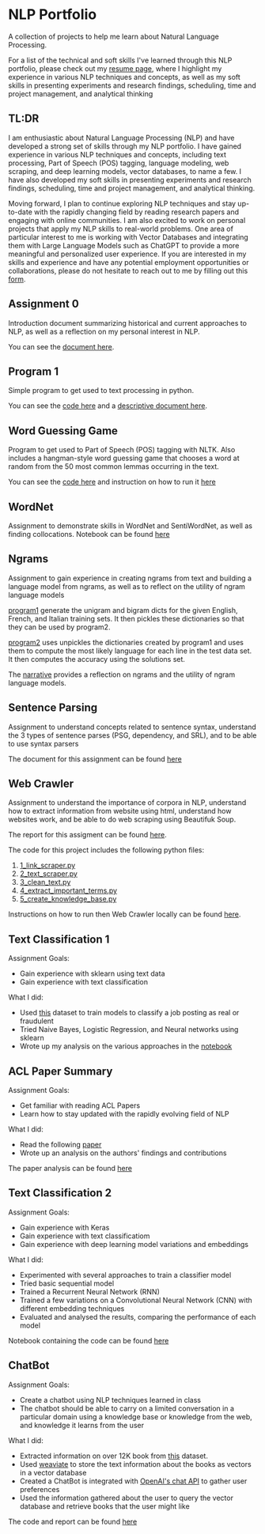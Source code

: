 # NLP Portfolio
A collection of projects to help me learn about Natural Language Processing.

For a list of the technical and soft skills I've learned through this NLP portfolio, please check out my [resume page](https://github.com/rigrergl/nlp_portfolio/blob/main/NLP-Resume.md), where I highlight my experience in various NLP techniques and concepts, as well as my soft skills in presenting experiments and research findings, scheduling, time and project management, and analytical thinking

## TL:DR
I am enthusiastic about Natural Language Processing (NLP) and have developed a strong set of skills through my NLP portfolio. I have gained experience in various NLP techniques and concepts, including text processing, Part of Speech (POS) tagging, language modeling, web scraping, and deep learning models, vector databases, to name a few. I have also developed my soft skills in presenting experiments and research findings, scheduling, time and project management, and analytical thinking. 

Moving forward, I plan to continue exploring NLP techniques and stay up-to-date with the rapidly changing field by reading research papers and engaging with online communities. I am also excited to work on personal projects that apply my NLP skills to real-world problems. One area of particular interest to me is working with Vector Databases and integrating them with Large Language Models such as ChatGPT to provide a more meaningful and personalized user experience. If you are interested in my skills and experience and have any potential employment opportunities or collaborations, please do not hesitate to reach out to me by filling out this [form](https://forms.gle/Xervef2SmPriGsfm7).

## Assignment 0
Introduction document summarizing historical and current approaches to NLP, as well as a reflection on my personal interest in NLP.

You can see the [document here](Overview_of_NLP.pdf).

## Program 1
Simple program to get used to text processing in python.

You can see the [code here](Assignment1/main.py) and a [descriptive document here](Assignment1/readme.md).

## Word Guessing Game
Program to get used to Part of Speech (POS) tagging with NLTK. Also includes a hangman-style word guessing game that chooses a word at random from the 50 most common lemmas occurring in the text.

You can see the [code here](Word_Guessing_Game/main.py) and instruction on how to run it [here](Word_Guessing_Game/readme.md)


## WordNet
Assignment to demonstrate skills in WordNet and SentiWordNet, as well as finding collocations. Notebook can be found [here](NLP_WordNet.ipynb)

## Ngrams
Assignment to gain experience in creating ngrams from text and building a language model from ngrams, as well as to reflect on the utility of ngram language models

[program1](ngrams/program1.py) generate the unigram and bigram dicts for the given English, French, and Italian training sets. It then pickles these dictionaries so that they can be used by program2.

[program2](ngrams/program2.py) uses unpickles the dictionaries created by program1 and uses them to compute the most likely language for each line in the test data set. It then computes the accuracy using the solutions set. 

The [narrative](ngrams/Narrative.pdf) provides a reflection on ngrams and the utility of ngram language models.

## Sentence Parsing
Assignment to understand concepts related to sentence syntax, understand the 3 types of sentence parses (PSG, dependency, and SRL), and to be able to use syntax parsers

The document for this assignment can be found [here](Sentence-Parsing.pdf)

## Web Crawler
Assignment to understand the importance of corpora in NLP, understand how to extract information from website using html, understand how websites work, and be able to do web scraping using Beautifuk Soup.

The report for this assigment can be found [here](Web-Crawler/Report.pdf).

The code for this project includes the following python files:
1. [1_link_scraper.py](Web-Crawler/1_link_scraper.py)
2. [2_text_scraper.py](Web-Crawler/2_text_scraper.py)
3. [3_clean_text.py](Web-Crawler/3_clean_text.py)
4. [4_extract_important_terms.py](Web-Crawler/4_extract_important_terms.py)
5. [5_create_knowledge_base.py](Web-Crawler/5_create_knowledge_base.py)

Instructions on how to run then Web Crawler locally can be found [here](Web-Crawler/readme.md). 

## Text Classification 1 
Assignment Goals:
- Gain experience with sklearn using text data
- Gain experience with text classification

What I did:
- Used [this](https://www.kaggle.com/datasets/shivamb/real-or-fake-fake-jobposting-prediction) dataset to train models to classify a job posting as real or fraudulent
- Tried Naive Bayes, Logistic Regression, and Neural networks using sklearn
- Wrote up my analysis on the various approaches in the [notebook](Text-Classification/Text_Classification.ipynb)

## ACL Paper Summary
Assignment Goals:
- Get familiar with reading ACL Papers
- Learn how to stay updated with the rapidly evolving field of NLP

What I did:
- Read the following [paper](https://aclanthology.org/2022.acl-long.538/)
- Wrote up an analysis on the authors' findings and contributions

The paper analysis can be found [here](https://github.com/rigrergl/nlp_portfolio/blob/main/ACL%20Paper%20Summary.pdf)

## Text Classification 2
Assignment Goals:
- Gain experience with Keras
- Gain experience with text classificatiom
- Gain experience with deep learning model variations and embeddings

What I did:
- Experimented with several approaches to train a classifier model
- Tried basic sequential model
- Trained a Recurrent Neural Network (RNN)
- Trained a few variations on a Convolutional Neural Network (CNN) with different embedding techniques
- Evaluated and analysed the results, comparing the performance of each model

Notebook containing the code can be found [here](https://github.com/rigrergl/nlp_portfolio/blob/main/Text-Classification-2/Text-Classification-2.ipynb)

## ChatBot
Assignment Goals:
- Create a chatbot using NLP techniques learned in class
- The chatbot should be able to carry on a limited conversation in a particular domain using a knowledge base or
knowledge from the web, and knowledge it learns from the user

What I did:
- Extracted information on over 12K book from [this](https://www.kaggle.com/datasets/ymaricar/cmu-book-summary-dataset) dataset. 
- Used [weaviate](https://weaviate.io/) to store the text information about the books as vectors in a vector database
- Created a ChatBot is integrated with [OpenAI's chat API](https://platform.openai.com/docs/guides/chat) to gather user preferences
- Used the information gathered about the user to query the vector database and retrieve books that the user might like

The code and report can be found [here](https://github.com/rigrergl/nlp_portfolio/tree/main/chatbot)
